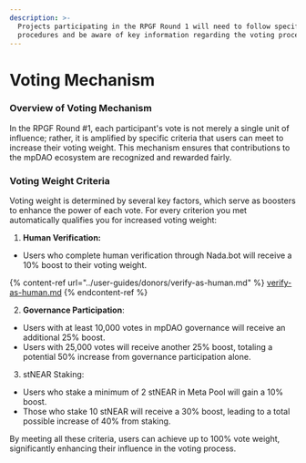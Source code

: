 ```yaml
---
description: >-
  Projects participating in the RPGF Round 1 will need to follow specific
  procedures and be aware of key information regarding the voting process.
---
```


# Voting Mechanism

### Overview of Voting Mechanism

In the RPGF Round #1, each participant's vote is not merely a single unit of influence; rather, it is amplified by specific criteria that users can meet to increase their voting weight. This mechanism ensures that contributions to the mpDAO ecosystem are recognized and rewarded fairly.

### Voting Weight Criteria

Voting weight is determined by several key factors, which serve as boosters to enhance the power of each vote. For every criterion you met automatically qualifies you for increased voting weight:

1. **Human Verification:**&#x20;

* Users who complete human verification through Nada.bot will receive a 10% boost to their voting weight.

{% content-ref url="../user-guides/donors/verify-as-human.md" %}
[verify-as-human.md](../user-guides/donors/verify-as-human.md)
{% endcontent-ref %}

2. **Governance Participation**:

* Users with at least 10,000 votes in mpDAO governance will receive an additional 25% boost.
* Users with 25,000 votes will receive another 25% boost, totaling a potential 50% increase from governance participation alone.

3. stNEAR Staking:

* Users who stake a minimum of 2 stNEAR in Meta Pool will gain a 10% boost.
* Those who stake 10 stNEAR will receive a 30% boost, leading to a total possible increase of 40% from staking.

By meeting all these criteria, users can achieve up to 100% vote weight, significantly enhancing their influence in the voting process.




